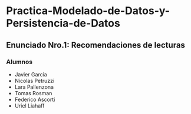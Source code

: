 # Practica-Modelado-de-Datos-y-Persistencia-de-Datos
## Enunciado Nro.1: Recomendaciones de lecturas
### Alumnos
- Javier Garcia
- Nicolas Petruzzi
- Lara Pallenzona
- Tomas Rosman
- Federico Ascorti
- Uriel Liahaff
